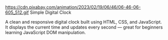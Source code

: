 <https://cdn.pixabay.com/animation/2023/02/19/06/46/06-46-06-605_512.gif> Simple Digital Clock

A clean and responsive digital clock built using HTML, CSS, and JavaScript. It displays the current time and updates every second — great for beginners learning JavaScript DOM manipulation.
